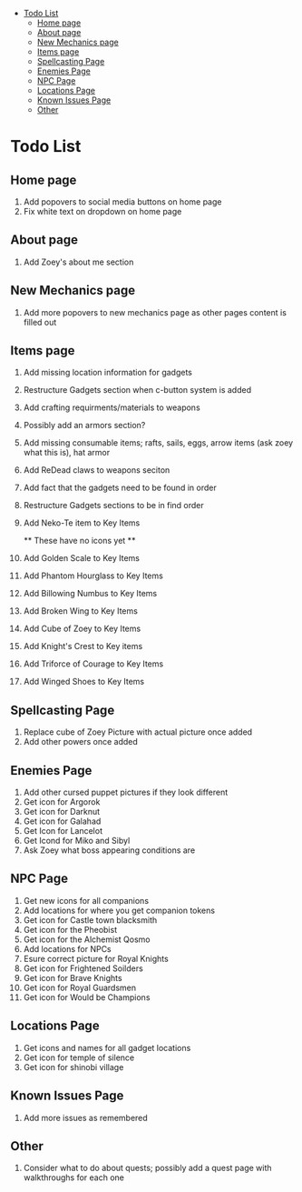 - [Todo List](#todo-list)
  - [Home page](#home-page)
  - [About page](#about-page)
  - [New Mechanics page](#new-mechanics-page)
  - [Items page](#items-page)
  - [Spellcasting Page](#spellcasting-page)
  - [Enemies Page](#enemies-page)
  - [NPC Page](#npc-page)
  - [Locations Page](#locations-page)
  - [Known Issues Page](#known-issues-page)
  - [Other](#other)

# Todo List

## Home page
1. Add popovers to social media buttons on home page
2. Fix white text on dropdown on home page
   
## About page
1. Add Zoey's about me section

## New Mechanics page 
1. Add more popovers to new mechanics page as other pages content is filled out

## Items page
1. Add missing location information for gadgets
2. Restructure Gadgets section when c-button system is added
3. Add crafting requirments/materials to weapons
4. Possibly add an armors section?
5. Add missing consumable items; rafts, sails, eggs, arrow items (ask zoey what this is), hat armor
6. Add ReDead claws to weapons seciton
7. Add fact that the gadgets need to be found in order
8. Restructure Gadgets sections to be in find order
9. Add Neko-Te item to Key Items
   
   ** These have no icons  yet **
10. Add Golden Scale to Key Items
11. Add Phantom Hourglass to Key Items
12. Add Billowing Numbus to Key Items
13. Add Broken Wing to Key Items
14. Add Cube of Zoey to Key Items
15. Add Knight's Crest to Key items
16. Add Triforce of Courage to Key Items
17. Add Winged Shoes to Key Items

## Spellcasting Page
1. Replace cube of Zoey Picture with actual picture once added
2. Add other powers once added

## Enemies Page
1. Add other cursed puppet pictures if they look different
2. Get icon for Argorok
3. Get icon for Darknut
4. Get icon for Galahad
5. Get Icon for Lancelot
6. Get Icond for Miko and Sibyl
7. Ask Zoey what boss appearing conditions are

## NPC Page
1. Get new icons for all companions
2. Add locations for where you get companion tokens
3. Get icon for Castle town blacksmith
4. Get icon for the Pheobist
5. Get icon for the Alchemist Qosmo
6. Add locations for NPCs
7. Esure correct picture for Royal Knights
8. Get icon for Frightened Soilders
9. Get icon for Brave Knights
10. Get icon for Royal Guardsmen 
11. Get icon for Would be Champions

## Locations Page
1. Get icons and names for all gadget locations
2. Get icon for temple of silence
3. Get icon for shinobi village

## Known Issues Page
1. Add more issues as remembered

## Other
1. Consider what to do about quests; possibly add a quest page with walkthroughs for each one